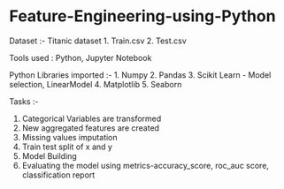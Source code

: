 # Feature-Engineering-using-Python

Dataset :- Titanic dataset
     1. Train.csv
     2. Test.csv
     
Tools used : Python, Jupyter Notebook

Python Libraries imported :-
    1. Numpy
    2. Pandas
    3. Scikit Learn  - Model selection, LinearModel
    4. Matplotlib
    5. Seaborn

Tasks :-
1. Categorical Variables are transformed 
2. New aggregated features are created
3. Missing values imputation
4. Train test split of x and y
4. Model Building
5. Evaluating the model using metrics-accuracy_score, roc_auc score, classification report
